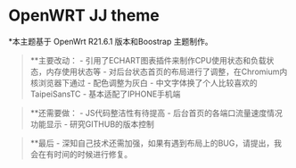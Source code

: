 # OpenWRT JJ theme

*本主题基于 OpenWrt R21.6.1 版本和Boostrap 主题制作。

>**主要改动：
    - 引用了ECHART图表插件来制作CPU使用状态和负载状态，内存使用状态等
    - 对后台状态首页的布局进行了调整，在Chromium内核浏览器下通过
    - 配色调整为灰白
    - 中文字体换了个人比较喜欢的TaipeiSansTC
    - 基本适配了IPHONE手机端

>**还需要做：
    - JS代码整洁性有待提高
    - 后台首页的各端口流量速度情况功能显示
    - 研究GITHUB的版本控制

>**最后
    - 深知自己技术还需加强，如果有遇到布局上的BUG，请提出，我会在有时间的时候进行修复。
